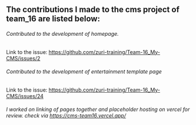 ## The contributions I made to the cms project of team_16 are listed below:

###### Contributed to the development of homepage.
Link to the issue: https://github.com/zuri-training/Team-16_My-CMS/issues/2

###### Contributed to the development of entertainment template page
Link to the issue: https://github.com/zuri-training/Team-16_My-CMS/issues/24


###### I worked on linking of pages together and placeholder hosting on vercel for review.  check via https://cms-team16.vercel.app/
